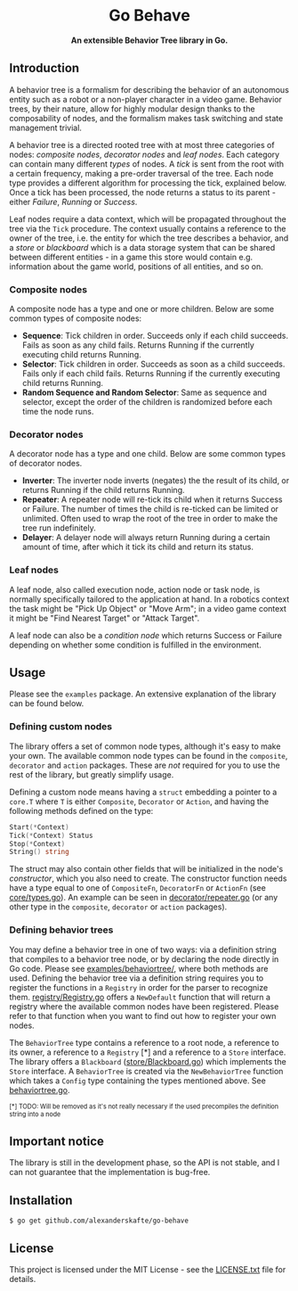 **<h1 align=center>Go Behave</h1>**

**<p align=center>An extensible Behavior Tree library in Go.</p>**

## Introduction

A behavior tree is a formalism for describing the behavior of an autonomous entity such as a robot or a non-player character in a video game. Behavior trees, by their nature, allow for highly modular design thanks to the composability of nodes, and the formalism makes task switching and state management trivial.

A behavior tree is a directed rooted tree with at most three categories of nodes: _composite nodes_, _decorator nodes_ and _leaf nodes_. Each category can contain many different _types_ of nodes. A _tick_ is sent from the root with a certain frequency, making a pre-order traversal of the tree. Each node type provides a different algorithm for processing the tick, explained below. Once a tick has been processed, the node returns a status to its parent - either _Failure_, _Running_ or _Success_.

Leaf nodes require a data context, which will be propagated throughout the tree via the `Tick` procedure. The context usually contains a reference to the owner of the tree, i.e. the entity for which the tree describes a behavior, and a _store_ or _blackboard_ which is a data storage system that can be shared between different entities - in a game this store would contain e.g. information about the game world, positions of all entities, and so on.

### Composite nodes

A composite node has a type and one or more children. Below are some common types of composite nodes:

- **Sequence**:
  Tick children in order. Succeeds only if each child succeeds. Fails as soon as any child fails. Returns Running if the currently executing child returns Running.
- **Selector**:
  Tick children in order. Succeeds as soon as a child succeeds. Fails only if each child fails. Returns Running if the currently executing child returns Running.
- **Random Sequence and Random Selector**:
  Same as sequence and selector, except the order of the children is randomized before each time the node runs.

### Decorator nodes

A decorator node has a type and one child. Below are some common types of decorator nodes.

- **Inverter**:
  The inverter node inverts (negates) the the result of its child, or returns Running if the child returns Running.
- **Repeater**:
  A repeater node will re-tick its child when it returns Success or Failure. The number of times the child is re-ticked can be limited or unlimited. Often used to wrap the root of the tree in order to make the tree run indefinitely.
- **Delayer**:
  A delayer node will always return Running during a certain amount of time, after which it tick its child and return its status.

### Leaf nodes

A leaf node, also called execution node, action node or task node, is normally specifically tailored to the application at hand. In a robotics context the task might be "Pick Up Object" or "Move Arm"; in a video game context it might be "Find Nearest Target" or "Attack Target".

A leaf node can also be a _condition node_ which returns Success or Failure depending on whether some condition is fulfilled in the environment.

## Usage

Please see the `examples` package. An extensive explanation of the library can be found below.

### Defining custom nodes

The library offers a set of common node types, although it's easy to make your own. The available common node types can be found in the `composite`, `decorator` and `action` packages. These are _not_ required for you to use the rest of the library, but greatly simplify usage.

Defining a custom node means having a `struct` embedding a pointer to a `core.T` where `T` is either `Composite`, `Decorator` or `Action`, and having the following methods defined on the type:

```go
Start(*Context)
Tick(*Context) Status
Stop(*Context)
String() string
```

The struct may also contain other fields that will be initialized in the node's _constructor_, which you also need to create. The constructor function needs have a type equal to one of `CompositeFn`, `DecoratorFn` or `ActionFn` (see [core/types.go](https://github.com/AlexanderSkafte/BehaviorTree/blob/master/core/types.go)). An example can be seen in [decorator/repeater.go](https://github.com/AlexanderSkafte/BehaviorTree/blob/master/decorator/repeater.go) (or any other type in the `composite`, `decorator` or `action` packages).

### Defining behavior trees

You may define a behavior tree in one of two ways: via a definition string that compiles to a behavior tree node, or by declaring the node directly in Go code. Please see [examples/behaviortree/](https://github.com/AlexanderSkafte/BehaviorTree/tree/master/examples/behaviortree), where both methods are used. Defining the behavior tree via a definition string requires you to register the functions in a `Registry` in order for the parser to recognize them. [registry/Registry.go](https://github.com/AlexanderSkafte/BehaviorTree/blob/master/registry/registry.go) offers a `NewDefault` function that will return a registry where the available common nodes have been registered. Please refer to that function when you want to find out how to register your own nodes.

The `BehaviorTree` type contains a reference to a root node, a reference to its owner, a reference to a `Registry` [\*] and a reference to a `Store` interface. The library offers a `Blackboard` ([store/Blackboard.go](https://github.com/AlexanderSkafte/BehaviorTree/blob/master/store/blackboard.go)) which implements the `Store` interface. A `BehaviorTree` is created via the `NewBehaviorTree` function which takes a `Config` type containing the types mentioned above. See [behaviortree.go](https://github.com/AlexanderSkafte/BehaviorTree/blob/master/behaviortree.go).

<p style="font-size:0.8em">[*] TODO: Will be removed as it's not really necessary if the used precompiles the definition string into a node</p>

## Important notice

The library is still in the development phase, so the API is not stable, and I can not guarantee that the implementation is bug-free.

## Installation

`$ go get github.com/alexanderskafte/go-behave`

## License

This project is licensed under the MIT License - see the [LICENSE.txt](LICENSE.txt) file for details.
